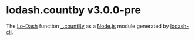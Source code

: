 # lodash.countby v3.0.0-pre

The [Lo-Dash](https://lodash.com/) function [_.countBy](http://lodash.com/docs#countBy) as a [Node.js](http://nodejs.org/) module generated by [lodash-cli](https://www.npmjs.com/package/lodash-cli).
